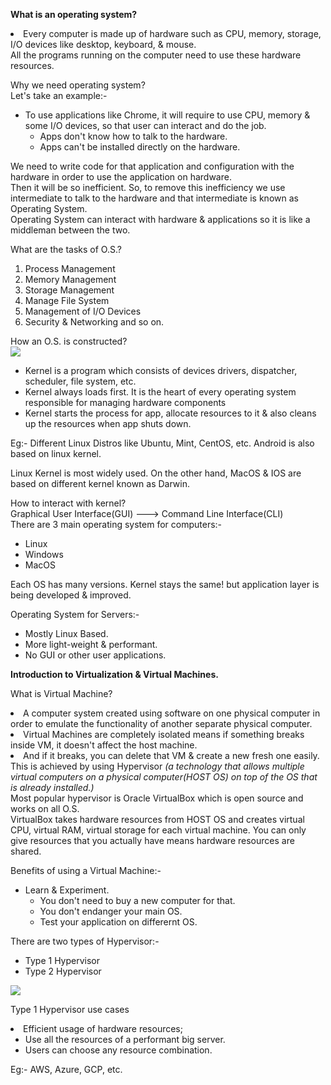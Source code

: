 <p><strong>What is an operating system?</strong> <br>
<li>Every computer is made up of hardware such as CPU, memory, storage, I/O devices like desktop, keyboard, & mouse.<br>
    All the programs running on the computer need to use these hardware resources.
</li>
</p>

<p>Why we need operating system? <br>
Let's take an example:- <br>
    <ul>
        <li>To use applications like Chrome, it will require to use CPU, memory & some I/O devices, so that user can interact and do the job.
            <ul>
                <li>Apps don't know how to talk to the hardware.</li>
                <li>Apps can't be installed directly on the hardware.</li>
            </ul>    
        </li>
    </ul>
</p>

<p>We need to write code for that application and configuration with the hardware in order to use the application on hardware. <br> Then it will be so inefficient. So, to remove this inefficiency we use intermediate to talk to the hardware and that intermediate is known as Operating System. <br>
Operating System can interact with hardware & applications so it is like a middleman between the two. </p>

<p>What are the tasks of O.S.? <br>
    <ol>
        <li>Process Management</li>
        <li>Memory Management</li>
        <li>Storage Management</li>
        <li>Manage File System</li>
        <li>Management of I/O Devices</li>
        <li>Security & Networking and so on.</li>
    </ol>
</p>

<p>How an O.S. is constructed? <br>
<img src="https://upload.wikimedia.org/wikipedia/commons/thumb/8/8f/Kernel_Layout.svg/220px-Kernel_Layout.svg.png">
    <ul>
        <li>Kernel is a program which consists of devices drivers, dispatcher, scheduler, file system, etc.</li>
        <li>Kernel always loads first. It is the heart of every operating system responsible for managing hardware components</li>
        <li>Kernel starts the process for app, allocate resources to it & also cleans up the resources when app shuts down.</li>
    </ul>
Eg:- Different Linux Distros like Ubuntu, Mint, CentOS, etc. Android is also based on linux kernel.
</p>

<p>Linux Kernel is most widely used. On the other hand, MacOS & IOS are based on different kernel known as Darwin.</p>

<p>How to interact with kernel? <br>
Graphical User Interface(GUI) ---> Command Line Interface(CLI) <br>
There are 3 main operating system for computers:- 
    <ul>
        <li>Linux</li>
        <li>Windows</li>
        <li>MacOS</li>
    </ul>
Each OS has many versions. Kernel stays the same! but application layer is being developed & improved. <br>
</p>

<p>Operating System for Servers:- <br>
    <ul>
        <li>Mostly Linux Based.</li>
        <li>More light-weight & performant.</li>
        <li>No GUI or other user applications.</li>
    </ul>
</p>

<p><strong>Introduction to Virtualization & Virtual Machines.</strong> <br>
    <p>What is Virtual Machine? <br>
        <li>A computer system created using software on one physical computer in order to emulate the functionality of another separate physical computer.</li>
        <li>Virtual Machines are completely isolated means if something breaks inside VM, it doesn't affect the host machine.</li>
        <li>And if it breaks, you can delete that VM & create a new fresh one easily.</li>
    This is achieved by using Hypervisor <em>(a technology that allows multiple virtual computers on a physical computer(HOST OS) on top of the OS that is already installed.)</em> <br>
    Most popular hypervisor is Oracle VirtualBox which is open source and works on all O.S. <br>
    VirtualBox takes hardware resources from HOST OS and creates virtual CPU, virtual RAM, virtual storage for each virtual machine. You can only give resources that you actually have means hardware resources are shared.
    </p>
</p>

<p>Benefits of using a Virtual Machine:- 
    <ul>
        <li>Learn & Experiment.
            <ul>
                <li>You don't need to buy a new computer for that.</li>
                <li>You don't endanger your main OS.</li>
                <li>Test your application on differernt OS.</li>
            </ul>
        </li>
    </ul>
</p>

<p>There are two types of Hypervisor:-
    <ul>
        <li>Type 1 Hypervisor</li>
        <li>Type 2 Hypervisor</li>
    </ul>
<img src="https://www.serverwatch.com/wp-content/uploads/2020/09/what-is-a-hypervisor-server_5f5ed47e2d2aa.jpeg">
</p>

<p>Type 1 Hypervisor use cases <br> 
    <li>Efficient usage of hardware resources;
        <ul>
            <li>Use all the resources of a performant big server.</li>
            <li>Users can choose any resource combination.</li>
        </ul>
    </li>
Eg:- AWS, Azure, GCP, etc.
</p>
